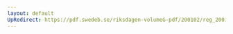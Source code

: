 ```yaml
---
layout: default
UpRedirect: https://pdf.swedeb.se/riksdagen-volumeG-pdf/200102/reg_200102/reg_200102_0584.pdf
---
```

